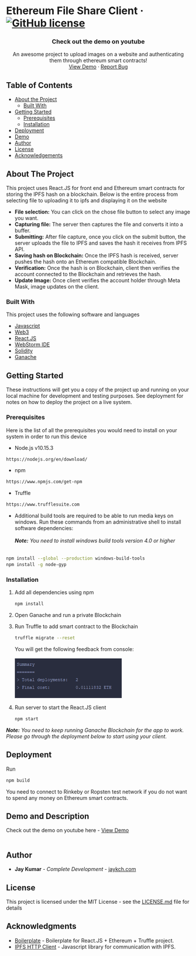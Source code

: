 Ethereum File Share Client &middot; [![GitHub license](https://img.shields.io/badge/license-MIT-blue.svg)](https://github.com/jaykch/ethereum-file-share/blob/master/LICENSE)
=======
  <h3 align="center">Check out the demo on youtube</h3>

  <p align="center">
    An awesome project to upload images on a website and authenticating them through ethereum smart contracts!
    <br />
    <a href="https://youtu.be/VOzPZUC81Fs">View Demo</a>
    ·
    <a href="https://github.com/jaykch/ethereum-file-share/issues">Report Bug</a>
  </p>
</p>

## Table of Contents

* [About the Project](#about-the-project)
  * [Built With](#built-with)
* [Getting Started](#getting-started)
  * [Prerequisites](#prerequisites)
  * [Installation](#installation)
* [Deployment](#deployment)
* [Demo](#demo-and-description)
* [Author](#author)
* [License](#license)
* [Acknowledgements](#acknowledgments)

## About The Project
This project uses React.JS for front end and Ethereum smart contracts for storing the IPFS hash on a blockchain. Below is the entire process from selecting file to uploading it to ipfs and displaying it on the website

* **File selection:**  You can click on the chose file button to select any image you want. 
* **Capturing file:**  The server then captures the file and converts it into a buffer.
* **Submitting:**  After file capture, once you click on the submit button, the server uploads the file to IPFS and saves the hash it receives from IPFS API.
* **Saving hash on Blockchain:**  Once the IPFS hash is received, server pushes the hash onto an Ethereum compatible Blockchain.
* **Verification:**  Once the hash is on Blockchain, client then verifies the account connected to the Blockchain and retrieves the hash.
* **Update Image:**  Once client verifies the account holder through Meta Mask, image updates on the client.

### Built With
This project uses the following software and languages
* [Javascript](https://www.javascript.com/)
* [Web3](https://github.com/ethereum/web3.js/)
* [React.JS](https://reactjs.org/)
* [WebStorm IDE](https://www.jetbrains.com/webstorm/)
* [Solidity](https://github.com/ethereum/solidity/)
* [Ganache](https://www.trufflesuite.com/ganache/)

## Getting Started
These instructions will get you a copy of the project up and running on your local machine for development and testing purposes. 
See deployment for notes on how to deploy the project on a live system.

### Prerequisites
Here is the list of all the prerequisites you would need to install on your system in order to run this device
* Node.js v10.15.3
```sh
https://nodejs.org/en/download/
```
* npm
```sh
https://www.npmjs.com/get-npm
```
* Truffle
```sh
https://www.trufflesuite.com
```

* Additional build tools are required to be able to run media keys on windows. Run these commands from an 
administrative shell to install software dependencies:
<br/><br/>**_Note:_** _You need to install windows build tools version 4.0 or higher_ <br/><br/>
```sh
npm install --global --production windows-build-tools
npm install -g node-gyp
```

<!-- TABLE OF CONTENTS -->

### Installation
1. Add all dependencies using npm
    ```sh
    npm install
    ```
2. Open Ganache and run a private Blockchain

3. Run Truffle to add smart contract to the Blockchain
    ```sh
    truffle migrate --reset
    ```
    You will get the following feedback from console: 
    <br/><br/>
    ![Port Image](assets/migrate.PNG?raw=true "Port")
    
4. Run server to start the React.JS client
    ```sh
    npm start
    ```
**_Note:_** _You need to keep running Ganache Blockchain for the app to work. Please go through the deployment below to start using your client._

## Deployment

Run 
```sh
npm build
```
You need to connect to Rinkeby  or Ropsten test network if you do not want to spend any money on Ethereum smart contracts.

## Demo and Description
Check out the demo on youtube here - <a href="https://youtu.be/VOzPZUC81Fs">View Demo</a> <br/><br/>

## Author
* **Jay Kumar** - *Complete Development* - [jaykch.com](http://www.jaykch.com/)

## License
This project is licensed under the MIT License - see the [LICENSE.md](/LICENSE) file for details

## Acknowledgments

* [Boilerplate](https://github.com/dappuniversity/starter_kit) - Boilerplate for React.JS + Ethereum + Truffle project.
* [IPFS HTTP Client](https://www.npmjs.com/package/ipfs-http-client/) - Javascript library for communication with IPFS.